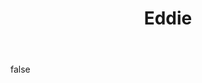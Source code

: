 ---
layout: photo
modal: true
thumb: https://csnapmediahost.github.io/assets1/Thumbs/EddieGreen.jpg
full: https://csnapmediahost.github.io/assets1/Render/EddieGreen.jpg
size: small
ar: portrait
body: false
title: "Eddie"
tags: eddie animals
---